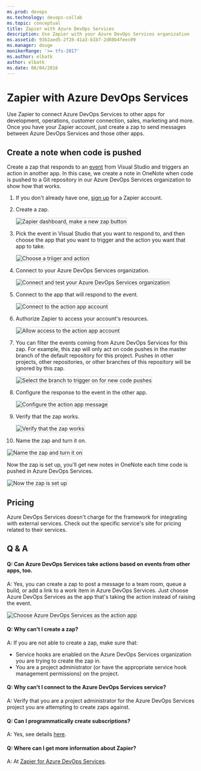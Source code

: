 ```yaml
---
ms.prod: devops
ms.technology: devops-collab
ms.topic: conceptual
title: Zapier with Azure DevOps Services
description: Use Zapier with your Azure DevOps Services organization
ms.assetid: 93b2aed5-2f28-41a3-b1b7-2d88b4feec09
ms.manager: douge
monikerRange: '>= tfs-2017'
ms.author: elbatk
author: elbatk
ms.date: 08/04/2016
---
```


# Zapier with Azure DevOps Services

Use Zapier to connect Azure DevOps Services to other apps for development,
operations, customer connection, sales, marketing and more.
Once you have your Zapier account, just create a zap to send messages
between Azure DevOps Services and those other apps.

## Create a note when code is pushed

Create a zap that responds to an [event](../events.md)
from Visual Studio and triggers an action in another app.
In this case, we create a note in OneNote when code is pushed
to a Git repository in our Azure DevOps Services organization to show how that works.

1. If you don't already have one, [sign up](https://zapier.com/zapbook/visual-studio-online/) for a Zapier account.

2. Create a zap.

   <img alt="Zapier dashboard, make a new zap button" src="./_img/zapier/make-zap.png" style="border: 1px solid #CCCCCC" />

3. Pick the event in Visual Studio that you want to respond to, and then choose the app that you want to trigger and the action you want that app to take.

   <img alt="Choose a triiger and action" src="./_img/zapier/triggered-action.png" style="border: 1px solid #CCCCCC" />

4. Connect to your Azure DevOps Services organization.

   <img alt="Connect and test your Azure DevOps Services organization" src="./_img/zapier/select-visual-studio-online.png" style="border: 1px solid #CCCCCC" />

5. Connect to the app that will respond to the event.

   <img alt="Connect to the action app account" src="./_img/zapier/connect-one-note.png" style="border: 1px solid #CCCCCC" />

6. Authorize Zapier to access your account's resources.

   <img alt="Allow access to the action app account" src="./_img/zapier/authorize.png" style="border: 1px solid #CCCCCC" />

7. You can filter the events coming from Azure DevOps Services for this zap. For example, this zap will only act on code pushes in the master branch of the default repository for this project. Pushes in other projects, other repositories, or other branches of this repository will be ignored by this zap.

   <img alt="Select the branch to trigger on for new code pushes" src="./_img/zapier/filter-triggers.png" style="border: 1px solid #CCCCCC" />

8. Configure the response to the event in the other app.

   <img alt="Configure the action app message" src="./_img/zapier/configure-response.png" style="border: 1px solid #CCCCCC" />

9. Verify that the zap works.

   <img alt="Verify that the zap works" src="./_img/zapier/test.png" style="border: 1px solid #CCCCCC" />

10. Name the zap and turn it on.

   <img alt="Name the zap and turn it on" src="./_img/zapier/turn-zap-on.png" style="border: 1px solid #CCCCCC" />

   Now the zap is set up, you'll get new notes in OneNote each time code is pushed in Azure DevOps Services.

   <img alt="Now the zap is set up" src="./_img/zapier/code-pushed-zap.png" style="border: 1px solid #CCCCCC" />

## Pricing
Azure DevOps Services doesn't charge for the framework for integrating with external services. Check out the specific service's site
for pricing related to their services. 

## Q & A

<!-- BEGINSECTION class="m-qanda" -->

#### Q: Can Azure DevOps Services take actions based on events from other apps, too.

A: Yes, you can create a zap to post a message to a team room, queue a build, or add a link to a work item in Azure DevOps Services. Just choose Azure DevOps Services as the app that's taking the action instead of raising the event. 

<img alt="Choose Azure DevOps Services as the action app" src="./_img/zapier/to-vso.png" style="border: 1px solid #CCCCCC" />

#### Q: Why can't I create a zap?

A: If you are not able to create a zap, make sure that:

- Service hooks are enabled on the Azure DevOps Services organization you are trying to create the zap in.
- You are a project administrator (or have the appropriate service hook management permissions) on the project.

#### Q: Why can't I connect to the Azure DevOps Services service?

A: Verify that you are a project administrator for the Azure DevOps Services project you are attempting to create zaps against.

#### Q: Can I programmatically create subscriptions?

A: Yes, see details [here](../create-subscription.md).

#### Q: Where can I get more information about Zapier?

A: At [Zapier for Azure DevOps Services](https://zapier.com/zapbook/visual-studio-online/).

<!-- ENDSECTION -->